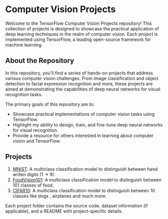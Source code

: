 # Computer Vision Projects

Welcome to the TensorFlow Computer Vision Projects repository! This collection of projects is designed to showcase the practical application of deep learning techniques in the realm of computer vision. Each project is implemented using TensorFlow, a leading open-source framework for machine learning.

## About the Repository

In this repository, you'll find a series of hands-on projects that address various computer vision challenges. From image classification and object detection to facial expression recognition and more, these projects are aimed at demonstrating the capabilities of deep neural networks for visual recognition tasks.

The primary goals of this repository are to:

- Showcase practical implementations of computer vision tasks using TensorFlow.
- Highlight my ability to design, train, and fine-tune deep neural networks for visual recognition.
- Provide a resource for others interested in learning about computer vision and TensorFlow.

## Projects

1. [MNIST](1.MNIST_Dataset/): A multiclass classification model to distinguish between hand writen digits (1 -> 9).
2. [FoodVision101](2.FoodVision101/): A multiclass classification model to distinguish between 101 classes of food.
3. [CIFAR10](3.CIFAR10/): A multiclass classification model to distinguish between 10 classes like dogs , airplanes and much more.


Each project folder contains the source code, dataset information (if applicable), and a README with project-specific details.

